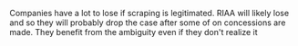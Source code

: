 Companies have a lot to lose if scraping is legitimated. RIAA will likely lose and so they will probably drop the case after some of on concessions are made. They benefit from the ambiguity even if they don't realize it
